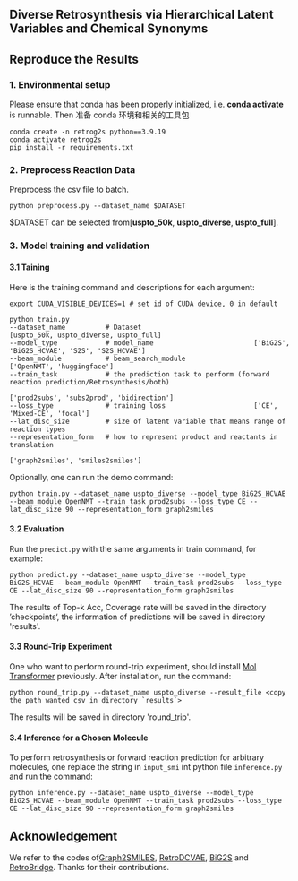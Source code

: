 ##  Diverse Retrosynthesis via Hierarchical Latent Variables and Chemical Synonyms
## Reproduce the Results
### 1. Environmental setup
Please ensure that conda has been properly initialized, i.e. **conda activate** is runnable. Then
准备 conda 环境和相关的工具包
```
conda create -n retrog2s python==3.9.19
conda activate retrog2s
pip install -r requirements.txt
```

### 2. Preprocess Reaction Data
Preprocess the csv file to batch.
```
python preprocess.py --dataset_name $DATASET
```
$DATASET can be selected from[**uspto_50k**, **uspto_diverse**, **uspto_full**].

### 3. Model training and validation
#### 3.1 Taining
Here is the training command and descriptions for each argument:
```
export CUDA_VISIBLE_DEVICES=1 # set id of CUDA device, 0 in default

python train.py 
--dataset_name          # Dataset                            [uspto_50k, uspto_diverse, uspto_full]
--model_type            # model_name                         ['BiG2S', 'BiG2S_HCVAE', 'S2S', 'S2S_HCVAE']
--beam_module           # beam_search_module                 ['OpenNMT', 'huggingface'] 
--train_task            # the prediction task to perform (forward reaction prediction/Retrosynthesis/both)    
                                                             ['prod2subs', 'subs2prod', 'bidirection']
--loss_type             # training loss                      ['CE', 'Mixed-CE', 'focal']   
--lat_disc_size         # size of latent variable that means range of reaction types    
--representation_form   # how to represent product and reactants in translation 
                                                             ['graph2smiles', 'smiles2smiles']                                        
```
Optionally, one can run the demo command:  
```
python train.py --dataset_name uspto_diverse --model_type BiG2S_HCVAE --beam_module OpenNMT --train_task prod2subs --loss_type CE --lat_disc_size 90 --representation_form graph2smiles
```
#### 3.2 Evaluation
Run the `predict.py` with the same arguments in train command, for example:
```
python predict.py --dataset_name uspto_diverse --model_type BiG2S_HCVAE --beam_module OpenNMT --train_task prod2subs --loss_type CE --lat_disc_size 90 --representation_form graph2smiles
```
The results of Top-k Acc, Coverage rate will be saved in the directory ’checkpoints‘, the information of predictions will be saved in directory 'results'.
#### 3.3 Round-Trip Experiment
One who want to perform round-trip experiment, should install [Mol Transformer](https://github.com/pschwllr/MolecularTransformer) previously.
After installation, run the command:
```
python round_trip.py --dataset_name uspto_diverse --result_file <copy the path wanted csv in directory `results`>
```
The results will be saved in directory 'round_trip'.
#### 3.4 Inference for a Chosen Molecule
To perform retrosynthesis or forward reaction prediction for arbitrary molecules, one replace the string in `input_smi` int python file `inference.py` and run the command:  
```
python inference.py --dataset_name uspto_diverse --model_type BiG2S_HCVAE --beam_module OpenNMT --train_task prod2subs --loss_type CE --lat_disc_size 90 --representation_form graph2smiles
```

## Acknowledgement
We refer to the codes of[Graph2SMILES](https://github.com/coleygroup/Graph2SMILES), [RetroDCVAE](https://github.com/MIRALab-USTC/DD-RetroDCVAE), [BiG2S](https://github.com/AILBC/BiG2S) and [RetroBridge](https://github.com/igashov/RetroBridge). Thanks for their contributions.  
